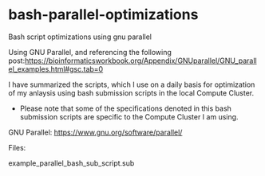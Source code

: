 # bash-parallel-optimizations
Bash script optimizations using gnu parallel

Using GNU Parallel, and referencing the following post:https://bioinformaticsworkbook.org/Appendix/GNUparallel/GNU_parallel_examples.html#gsc.tab=0

I have summarized the scripts, which I use on a daily basis for optimization of my anlaysis using bash submission scripts in the local Compute Cluster.

* Please note that some of the specifications denoted in this bash submission scripts are specific to the Compute Cluster I am using.

GNU Parallel:
https://www.gnu.org/software/parallel/

Files:

example_parallel_bash_sub_script.sub

